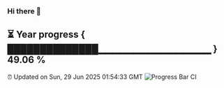 ### Hi there 👋
⏳ Year progress { ██████████████▁▁▁▁▁▁▁▁▁▁▁▁▁▁▁▁ } 49.06 %
---
⏰ Updated on Sun, 29 Jun 2025 01:54:33 GMT
![Progress Bar CI](https://github.com/liununu/liununu/workflows/Progress%20Bar%20CI/badge.svg)
